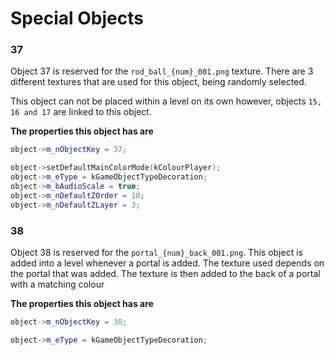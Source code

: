 # Special Objects

<!-- tabs:start -->

### **37**
Object 37 is reserved for the `rod_ball_{num}_001.png` texture. There are 3 different textures that are used for this object, being randomly selected.

This object can not be placed within a level on its own however, objects `15, 16 and 17` are linked to this object.

**The properties this object has are**
```cpp
object->m_nObjectKey = 37;

object->setDefaultMainColorMode(kColourPlayer);
object->m_eType = kGameObjectTypeDecoration;
object->m_bAudioScale = true;
object->m_nDefaultZOrder = 10;
object->m_nDefaultZLayer = 3;
```

### **38**

Object 38 is reserved for the `portal_{num}_back_001.png`. This object is added into a level whenever a portal is added. The texture used depends on the portal that was added. The texture is then added to the back of a portal with a matching colour

**The properties this object has are**
```cpp
object->m_nObjectKey = 38;

object->m_eType = kGameObjectTypeDecoration;
```

<!-- tabs:end --> 
